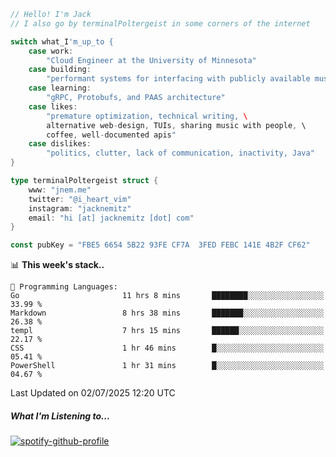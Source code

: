 ```go
// Hello! I'm Jack
// I also go by terminalPoltergeist in some corners of the internet

switch what_I'm_up_to {
    case work:
        "Cloud Engineer at the University of Minnesota"
    case building:
        "performant systems for interfacing with publicly available music datasets"
    case learning:
        "gRPC, Protobufs, and PAAS architecture"
    case likes:
        "premature optimization, technical writing, \
        alternative web-design, TUIs, sharing music with people, \
        coffee, well-documented apis"
    case dislikes:
        "politics, clutter, lack of communication, inactivity, Java"
}

type terminalPoltergeist struct {
    www: "jnem.me"
    twitter: "@i_heart_vim"
    instagram: "jacknemitz"
    email: "hi [at] jacknemitz [dot] com"
}

const pubKey = "FBE5 6654 5B22 93FE CF7A  3FED FEBC 141E 4B2F CF62"
```

<!--START_SECTION:waka-->
📊 **This week's stack..** 

```text
💬 Programming Languages: 
Go                       11 hrs 8 mins       ████████░░░░░░░░░░░░░░░░░   33.99 % 
Markdown                 8 hrs 38 mins       ███████░░░░░░░░░░░░░░░░░░   26.38 % 
templ                    7 hrs 15 mins       ██████░░░░░░░░░░░░░░░░░░░   22.17 % 
CSS                      1 hr 46 mins        █░░░░░░░░░░░░░░░░░░░░░░░░   05.41 % 
PowerShell               1 hr 31 mins        █░░░░░░░░░░░░░░░░░░░░░░░░   04.67 % 
```


 Last Updated on 02/07/2025 12:20 UTC
<!--END_SECTION:waka-->

##### What I'm Listening to...

[![spotify-github-profile](https://jnem.me/listening-item?maxAge=2592000)](https://jnem.me/listening)
